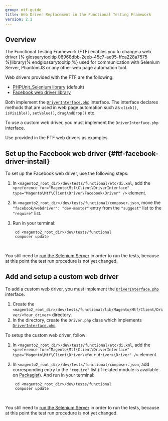 ```yaml
---
group: mtf-guide
title: Web Driver Replacement in the Functional Testing Framework
version: 2.1
---
```


## Overview

The Functional Testing Framework (FTF) enables you to change a web driver {% glossarytooltip 08968dbb-2eeb-45c7-ae95-ffca228a7575 %}library{% endglossarytooltip %} used for communication with Selenium Server, PhantomJS or any other web page automation tool.

Web drivers provided with the FTF are the following:

- [PHPUnit_Selenium library] (default)
- [Facebook web driver library]

Both implement the [`DriverInterface.php`] interface. The interface declares methods that are used in web page automation such as `click()`, `isVisible()`, `setValue()`, `dragAndDrop()` etc.

To use a custom web driver, you must implement the `DriverInterface.php` interface.

Use provided in the FTF web drivers as examples.

## Set up the Facebook web driver {#ftf-facebook-driver-install}

To set up the Facebook web driver, use the following steps:

1. In `<magento2_root_dir>/dev/tests/functional/etc/di.xml`, add the `<preference for="Magento\Mtf\Client\DriverInterface" type="Magento\Mtf\Client\Driver\Facebook\Driver" />` element.
2. In `<magento2_root_dir>/dev/tests/functional/composer.json`, move the `"facebook/webdriver": "dev-master"` entry from the `"suggest"` list to the `"require"` list.
3. Run in your terminal:

        cd <magento2_root_dir>/dev/tests/functional
        composer update

<div class="bs-callout bs-callout-info" id="info">
  <p>You still need to <a href="{{ page.baseurl }}/mtf/mtf_quickstart/mtf_quickstart_environment.html#mtf_quickstart_env_selenium">run the Selenium Server</a> in order to run the tests, because at this point the test run procedure is not yet changed.</p>
</div>

## Add and setup a custom web driver

To add a custom web driver, you must implement the [`DriverInterface.php`] interface.

1. Create the `<magento2_root_dir>/dev/tests/functional/lib/Magento/Mtf/Client/Driver/<Your_driver>` directory.
2. In the directory, create the `Driver.php` class which implements [`DriverInterface.php`].

To setup the custom web driver, follow:

1. In `<magento2_root_dir>/dev/tests/functional/etc/di.xml`, add the `<preference for="Magento\Mtf\Client\DriverInterface" type="Magento\Mtf\Client\Driver\<Your_driver>\Driver" />` element.
2. In `<magento2_root_dir>/dev/tests/functional/composer.json`, add corresponding entry to the `"require"` list (if related module is available on [Packagist]). And run in your terminal:

        cd <magento2_root_dir>/dev/tests/functional
        composer update

<div class="bs-callout bs-callout-info" id="info">
  <p>You still need to <a href="{{ page.baseurl }}/mtf/mtf_quickstart/mtf_quickstart_environment.html#mtf_quickstart_env_selenium">run the Selenium Server</a> in order to run the tests, because at this point the test run procedure is not yet changed.</p>
</div>

<!-- LINKS DEFINITION -->

[`DriverInterface.php`]: https://github.com/magento/mtf/blob/develop/Magento/Mtf/Client/DriverInterface.php
[Facebook web driver library]: https://github.com/magento/mtf/blob/develop/Magento/Mtf/Client/Driver/Facebook/Driver.php
[Packagist]: https://packagist.org/
[PHPUnit_Selenium library]: https://github.com/magento/mtf/blob/develop/Magento/Mtf/Client/Driver/Selenium/Driver.php
